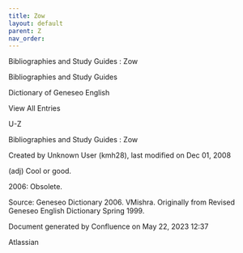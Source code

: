 ```yaml
---
title: Zow
layout: default
parent: Z
nav_order:
---
```


Bibliographies and Study Guides : Zow

Bibliographies and Study Guides

Dictionary of Geneseo English

View All Entries

U-Z

Bibliographies and Study Guides : Zow

Created by  Unknown User (kmh28), last modified on Dec 01, 2008

(adj) Cool or good.

2006: Obsolete.

Source: Geneseo Dictionary 2006. VMishra. Originally from Revised Geneseo English Dictionary Spring 1999. 

Document generated by Confluence on May 22, 2023 12:37

Atlassian
